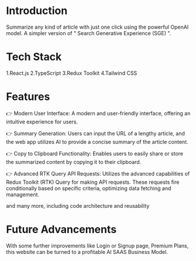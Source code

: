 # Introduction
Summarize any kind of article with just one click using the powerful OpenAI model. A simpler version of " Search Generative Experience (SGE) ".

# Tech Stack
1.React.js
2.TypeScript
3.Redux Toolkit
4.Tailwind CSS

# Features
👉 Modern User Interface: A modern and user-friendly interface, offering an intuitive experience for users.

👉 Summary Generation: Users can input the URL of a lengthy article, and the web app utilizes AI to provide a concise summary of the article content.

👉 Copy to Clipboard Functionality: Enables users to easily share or store the summarized content by copying it to their clipboard.

👉 Advanced RTK Query API Requests: Utilizes the advanced capabilities of Redux Toolkit (RTK) Query for making API requests. These requests fire conditionally based on specific criteria, optimizing data fetching and management.

and many more, including code architecture and reusability

# Future Advancements

With some further improvements like Login or Signup page, Premium Plans, this website can be turned to a profitable AI SAAS Business Model.
